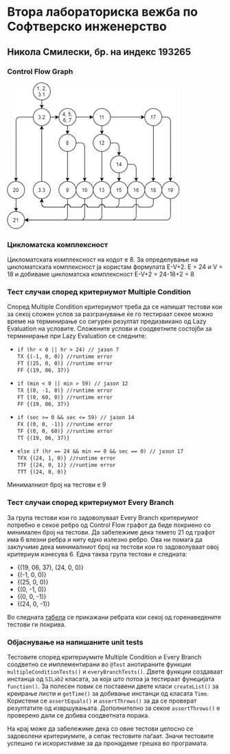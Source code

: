 # Втора лабораториска вежба по Софтверско инженерство
## Никола Смилески, бр. на индекс 193265

### Control Flow Graph
![Screenshot](ControlFlowGraph.png)

### Цикломатска комплексност
Цикломатската комплексност на кодот е 8. За определување на цикломатската комплексност ја користам формулата E-V+2. E = 24 и V = 18 и добиваме цикломатска комплексност E-V+2 = 24-18+2 = 8

### Тест случаи според критериумот Multiple Condition
Според Multiple Condition критериумот треба да се напишат тестови кои за секој сложен услов за разгранување ќе го тестираат секое можно време на терминирање со сигурен резултат предизвикано од Lazy Evaluation на условите. Сложените услови и соодветните состојби за терминирање при Lazy Evaluation се следните:

   *     if (hr < 0 || hr > 24) // јазол 7
         TX {(-1, 0, 0)} //runtime error
         FT {(25, 0, 0)} //runtime error
         FF {(19, 06, 37)}
   *     if (min < 0 || min > 59) // јазол 12
         TX {(0, -1, 0)} //runtime error
         FT {(0, 60, 0)} //runtime error
         FF {(19, 06, 37)}
   *     if (sec >= 0 && sec <= 59) // јазол 14
         FX {(0, 0, -1)} //runtime error
         TF {(0, 0, 60)} //runtime error
         TT {(19, 06, 37)}
   *     else if (hr == 24 && min == 0 && sec == 0) // јазол 17
         TFX {(24, 1, 0)} //runtime error
         TTF {(24, 0, 1)} //runtime error
         TTT {(24, 0, 0)}
   
   Минималниот број на тестови е 9

### Тест случаи според критериумот Every Branch
За група тестови кои го задоволуваат Every Branch критериумот потребно е секое ребро од Control Flow графот да биде покриено со минимален број на тестови. Да забележиме дека темето 21 од графот има 6 влезни ребра и ниту едно излезно ребро. Ова ни помага да заклучиме дека минималниот број на тестови кои го задоволуваат овој критериум изнесува 6. Една таква група тестови е следната:
   *   {(19, 06, 37), (24, 0, 0)}
   *   {(-1, 0, 0)}
   *   {(25, 0, 0)}
   *   {(0, -1, 0)}
   *   {(0, 0, -1)}
   *   {(24, 0, -1)}
   
   Во следната [табела](everyBranch.xlsx) се прикажани ребрата кои секој од горенаведените тестови ги покрива.

### Објаснување на напишаните unit tests
Тестовите според критериумите Multiple Condition и Every Branch соодветно се имплементирани во `@Test` анотираните функции `multipleConditionTests()` и `everyBranchTests()`.
Двете функции создаваат инстанца од `SILab2` класата, за која што потоа ја тестираат функцијата `function()`. 
За полесен повик се поставени двете класи `createList()` за креирање листи и `getTime()` за добивање инстанци од класата `Time`.
Користени се `assertEquals()` и `assertThrows()` за да се проверат резултатите од извршувањата. Дополнително за секое `assertThrows()` е проверено дали се добива соодветната порака.

На крај може да забележиме дека со овие тестови целосно се задоволени критериумите, а сепак тестовите паѓаат. Значи тестовите успешно ги искористивме за да пронајдеме грешка во програмата.

